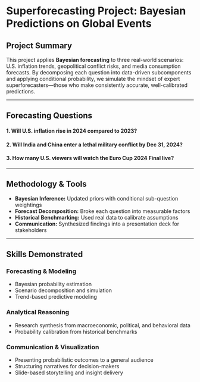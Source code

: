 # Superforecasting Project: Bayesian Predictions on Global Events

## Project Summary
This project applies **Bayesian forecasting** to three real-world scenarios: U.S. inflation trends, geopolitical conflict risks, and media consumption forecasts. By decomposing each question into data-driven subcomponents and applying conditional probability, we simulate the mindset of expert superforecasters—those who make consistently accurate, well-calibrated predictions.

---

## Forecasting Questions 

#### 1. Will U.S. inflation rise in 2024 compared to 2023?
#### 2. Will India and China enter a lethal military conflict by Dec 31, 2024?
#### 3. How many U.S. viewers will watch the Euro Cup 2024 Final live?

---

## Methodology & Tools

- **Bayesian Inference:** Updated priors with conditional sub-question weightings
- **Forecast Decomposition:** Broke each question into measurable factors
- **Historical Benchmarking:** Used real data to calibrate assumptions
- **Communication:** Synthesized findings into a presentation deck for stakeholders

---

## Skills Demonstrated

### Forecasting & Modeling
- Bayesian probability estimation
- Scenario decomposition and simulation
- Trend-based predictive modeling

### Analytical Reasoning
- Research synthesis from macroeconomic, political, and behavioral data
- Probability calibration from historical benchmarks

### Communication & Visualization
- Presenting probabilistic outcomes to a general audience
- Structuring narratives for decision-makers
- Slide-based storytelling and insight delivery



